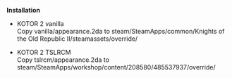**Installation**

- KOTOR 2 vanilla  
  Copy vanilla/appearance.2da to steam/SteamApps/common/Knights of the Old Republic II/steamassets/override/

- KOTOR 2 TSLRCM  
  Copy tslrcm/appearance.2da to steam/SteamApps/workshop/content/208580/485537937/override/
